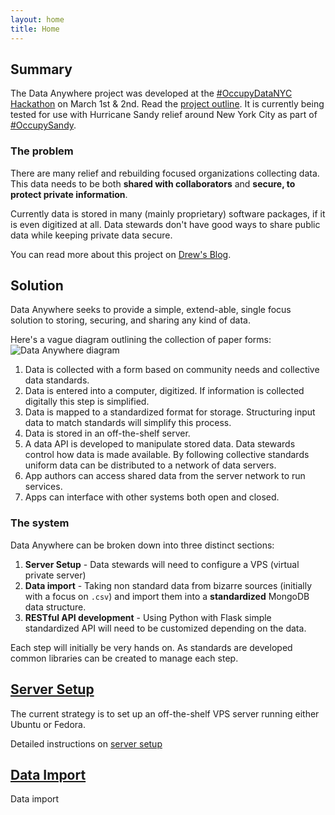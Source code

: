 ```yaml
---
layout: home
title: Home
---
```


## Summary

The Data Anywhere project was developed at the [#OccupyDataNYC Hackathon][1] on March 1st & 2nd. Read the [project outline][2]. It is currently being tested for use with Hurricane Sandy relief around New York City as part of [#OccupySandy][3].

### The problem

There are many relief and rebuilding focused organizations collecting data. This data needs to be both **shared with collaborators** and **secure, to protect private information**.

Currently data is stored in many (mainly proprietary) software packages, if it is even digitized at all. Data stewards don't have good ways to share public data while keeping private data secure. 

You can read more about this project on [Drew's Blog][4].

## Solution

Data Anywhere seeks to provide a simple, extend-able, single focus solution to storing, securing, and sharing any kind of data.

Here's a vague diagram outlining the collection of paper forms:  
![Data Anywhere diagram](http://blog.dhornbein.com/wp-content/uploads/2013/03/dataanywhere_workflow_draf1.png)

1. Data is collected with a form based on community needs and collective data standards.
2. Data is entered into a computer, digitized. If information is collected digitally this step is simplified.
3. Data is mapped to a standardized format for storage. Structuring input data to match standards will simplify this process.
4. Data is stored in an off-the-shelf server.
5. A data API is developed to manipulate stored data. Data stewards control how data is made available. By following collective standards uniform data can be distributed to a network of data servers.
6. App authors can access shared data from the server network to run services.
7. Apps can interface with other systems both open and closed.

### The system

Data Anywhere can be broken down into three distinct sections:

1. **Server Setup** - Data stewards will need to configure a VPS (virtual private server)
2. **Data import** - Taking non standard data from bizarre sources (initially with a focus on `.csv`) and import them into a **standardized** MongoDB data structure.
3. **RESTful API development** - Using Python with Flask simple standardized API will need to be customized depending on the data.

Each step will initially be very hands on. As standards are developed common libraries can be created to manage each step.

## [Server Setup](./server_setup.html)

The current strategy is to set up an off-the-shelf VPS server running either Ubuntu or Fedora.

Detailed instructions on [server setup](./server_setup.html)

## [Data Import](./data_import.html)

Data import

[1]: http://occupydatanyc.org/2013/03/03/data-anywhere-project-hackathon-day-two/
[2]: http://occupydatanyc.org/2013/02/12/open-data-project/
[3]: http://occupysandy.org
[4]: http://blog.dhornbein.com/2013/03/07/data-anywhere-distributed-data-storage-and-sharing-solution/